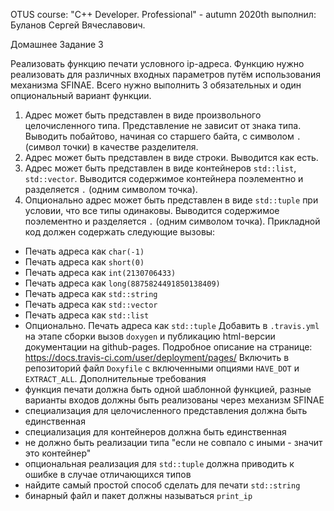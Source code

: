 OTUS course: "C++ Developer. Professional" - autumn 2020th
выполнил: Буланов Сергей Вячеславович.

Домашнее Задание 3

Реализовать функцию печати условного ip-адреса.
Функцию нужно реализовать для различных входных параметров путём использования механизма
SFINAE. Всего нужно выполнить 3 обязательных и один опциональный вариант функции.
1. Адрес может быть представлен в виде произвольного целочисленного типа. Представление
не зависит от знака типа. Выводить побайтово, начиная со старшего байта, с символом `.`
(символ точки) в качестве разделителя.
2. Адрес может быть представлен в виде строки. Выводится как есть.
3. Адрес может быть представлен в виде контейнеров `std::list`, `std::vector`. Выводится
содержимое контейнера поэлементно и разделяется `.` (одним символом точка).
4. Опционально адрес может быть представлен в виде `std::tuple` при условии, что все типы
одинаковы. Выводится содержимое поэлементно и разделяется `.` (одним символом
точка).
Прикладной код должен содержать следующие вызовы:
- Печать адреса как `char(-1)`
- Печать адреса как `short(0)`
- Печать адреса как `int(2130706433)`
- Печать адреса как `long(8875824491850138409)`
- Печать адреса как `std::string`
- Печать адреса как `std::vector`
- Печать адреса как `std::list`
- Опционально. Печать адреса как `std::tuple`
Добавить в `.travis.yml` на этапе сборки вызов `doxygen` и публикацию html-версии документации
на github-pages. Подробное описание на странице:
https://docs.travis-ci.com/user/deployment/pages/
Включить в репозиторий файл `Doxyfile` с включенными опциями `HAVE_DOT` и `EXTRACT_ALL`.
Дополнительные требования
- функция печати должна быть одной шаблонной функцией, разные варианты входов
должны быть реализованы через механизм SFINAE
- специализация для целочисленного представления должна быть единственная
- специализация для контейнеров должна быть единственная
- не должно быть реализации типа "если не совпало с иными - значит это контейнер"
- опциональная реализация для `std::tuple` должна приводить к ошибке в случае
отличающихся типов
- найдите самый простой способ сделать для печати `std::string`
- бинарный файл и пакет должны называться `print_ip` 